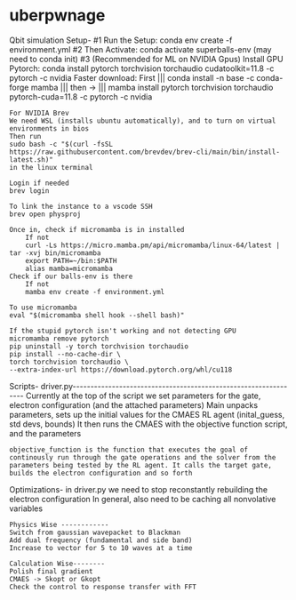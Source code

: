 # uberpwnage
Qbit simulation
Setup-
    #1 Run the Setup: conda env create -f environment.yml
    #2 Then Activate: conda activate superballs-env (may need to conda init)
    #3 (Recommended for ML on NVIDIA Gpus) Install GPU Pytorch: conda install pytorch torchvision torchaudio cudatoolkit=11.8 -c pytorch -c nvidia
        Faster download: First ||| conda install -n base -c conda-forge mamba ||| then -> ||| mamba install pytorch torchvision torchaudio pytorch-cuda=11.8 -c pytorch -c nvidia

    For NVIDIA Brev
    We need WSL (installs ubuntu automatically), and to turn on virtual environments in bios
    Then run
    sudo bash -c "$(curl -fsSL https://raw.githubusercontent.com/brevdev/brev-cli/main/bin/install-latest.sh)"
    in the linux terminal

    Login if needed
    brev login

    To link the instance to a vscode SSH
    brev open physproj

    Once in, check if micromamba is in installed
        If not
        curl -Ls https://micro.mamba.pm/api/micromamba/linux-64/latest | tar -xvj bin/micromamba
        export PATH=~/bin:$PATH
        alias mamba=micromamba
    Check if our balls-env is there
        If not
        mamba env create -f environment.yml

    To use micromamba
    eval "$(micromamba shell hook --shell bash)"

    If the stupid pytorch isn't working and not detecting GPU
    micromamba remove pytorch
    pip uninstall -y torch torchvision torchaudio
    pip install --no-cache-dir \
    torch torchvision torchaudio \
    --extra-index-url https://download.pytorch.org/whl/cu118
    
Scripts-
    driver.py----------------------------------------------------------------
    Currently at the top of the script we set parameters for the gate,
    electron configuration (and the attached parameters)
    Main unpacks parameters, sets up the initial values for the CMAES RL agent
    (inital_guess, std devs, bounds)
    It then runs the CMAES with the objective function script, and the parameters

    objective_function is the function that executes the goal of continously run through the gate operations and the solver from the parameters being tested by the RL agent. It calls the target gate, builds the electron configuration and so forth



Optimizations-
    in driver.py we need to stop reconstantly rebuilding the electron configuration
    In general, also need to be caching all nonvolative variables

    Physics Wise ------------
    Switch from gaussian wavepacket to Blackman
    Add dual frequency (fundamental and side band)
    Increase to vector for 5 to 10 waves at a time

    Calculation Wise--------
    Polish final gradient
    CMAES -> Skopt or Gkopt
    Check the control to response transfer with FFT
